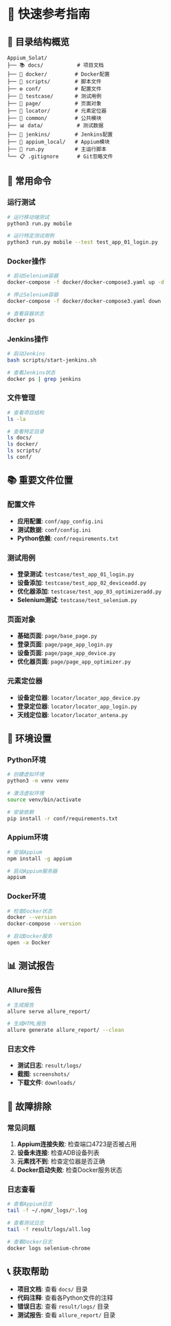 # 🚀 快速参考指南

## 📁 目录结构概览

```
Appium_Solat/
├── 📚 docs/           # 项目文档
├── 🐳 docker/         # Docker配置
├── 📜 scripts/        # 脚本文件
├── ⚙️ conf/           # 配置文件
├── 🧪 testcase/       # 测试用例
├── 📱 page/           # 页面对象
├── 🎯 locator/        # 元素定位器
├── 🔧 common/         # 公共模块
├── 📊 data/           # 测试数据
├── 🚀 jenkins/        # Jenkins配置
├── 📱 appium_local/   # Appium模块
├── 🏃 run.py          # 主运行脚本
└── 📋 .gitignore      # Git忽略文件
```

## 🚀 常用命令

### 运行测试
```bash
# 运行移动端测试
python3 run.py mobile

# 运行特定测试用例
python3 run.py mobile --test test_app_01_login.py
```

### Docker操作
```bash
# 启动Selenium容器
docker-compose -f docker/docker-compose3.yaml up -d

# 停止Selenium容器
docker-compose -f docker/docker-compose3.yaml down

# 查看容器状态
docker ps
```

### Jenkins操作
```bash
# 启动Jenkins
bash scripts/start-jenkins.sh

# 查看Jenkins状态
docker ps | grep jenkins
```

### 文件管理
```bash
# 查看项目结构
ls -la

# 查看特定目录
ls docs/
ls docker/
ls scripts/
ls conf/
```

## 📚 重要文件位置

### 配置文件
- **应用配置**: `conf/app_config.ini`
- **测试数据**: `conf/config.ini`
- **Python依赖**: `conf/requirements.txt`

### 测试用例
- **登录测试**: `testcase/test_app_01_login.py`
- **设备添加**: `testcase/test_app_02_deviceadd.py`
- **优化器添加**: `testcase/test_app_03_optimizeradd.py`
- **Selenium测试**: `testcase/test_selenium.py`

### 页面对象
- **基础页面**: `page/base_page.py`
- **登录页面**: `page/page_app_login.py`
- **设备页面**: `page/page_app_device.py`
- **优化器页面**: `page/page_app_optimizer.py`

### 元素定位器
- **设备定位器**: `locator/locator_app_device.py`
- **登录定位器**: `locator/locator_app_login.py`
- **天线定位器**: `locator/locator_antena.py`

## 🔧 环境设置

### Python环境
```bash
# 创建虚拟环境
python3 -m venv venv

# 激活虚拟环境
source venv/bin/activate

# 安装依赖
pip install -r conf/requirements.txt
```

### Appium环境
```bash
# 安装Appium
npm install -g appium

# 启动Appium服务器
appium
```

### Docker环境
```bash
# 检查Docker状态
docker --version
docker-compose --version

# 启动Docker服务
open -a Docker
```

## 📊 测试报告

### Allure报告
```bash
# 生成报告
allure serve allure_report/

# 生成HTML报告
allure generate allure_report/ --clean
```

### 日志文件
- **测试日志**: `result/logs/`
- **截图**: `screenshots/`
- **下载文件**: `downloads/`

## 🚨 故障排除

### 常见问题
1. **Appium连接失败**: 检查端口4723是否被占用
2. **设备未连接**: 检查ADB设备列表
3. **元素找不到**: 检查定位器是否正确
4. **Docker启动失败**: 检查Docker服务状态

### 日志查看
```bash
# 查看Appium日志
tail -f ~/.npm/_logs/*.log

# 查看测试日志
tail -f result/logs/all.log

# 查看Docker日志
docker logs selenium-chrome
```

## 📞 获取帮助

- **项目文档**: 查看 `docs/` 目录
- **代码注释**: 查看各Python文件的注释
- **错误日志**: 查看 `result/logs/` 目录
- **测试报告**: 查看 `allure_report/` 目录

